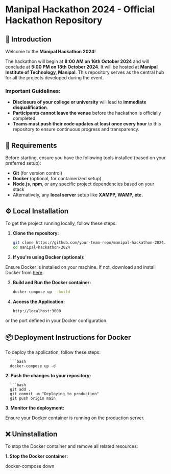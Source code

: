 # Manipal Hackathon 2024 - Official Hackathon Repository

## 📜 Introduction

Welcome to the **Manipal Hackathon 2024**!

The hackathon will begin at **8:00 AM on 16th October 2024** and will conclude at **5:00 PM on 18th October 2024**. It will be hosted at **Manipal Institute of Technology, Manipal**. This repository serves as the central hub for all the projects developed during the event.

### Important Guidelines:

- **Disclosure of your college or university** will lead to **immediate disqualification**.
- **Participants cannot leave the venue** before the hackathon is officially completed.
- **Teams must push their code updates at least once every hour** to this repository to ensure continuous progress and transparency.

## 🚀 Requirements

Before starting, ensure you have the following tools installed (based on your preferred setup):

- **Git** (for version control)
- **Docker** (optional, for containerized setup)
- **Node.js**, **npm**, or any specific project dependencies based on your stack
- Alternatively, any **local server** setup like **XAMPP, WAMP, etc.**

## ⚙️ Local Installation

To get the project running locally, follow these steps:

1. **Clone the repository:**

   ```bash
   git clone https://github.com/your-team-repo/manipal-hackathon-2024.git
   cd manipal-hackathon-2024

2. **If you're using Docker (optional):**

Ensure Docker is installed on your machine. If not, download and install Docker from [here](https://docs.docker.com/get-docker/).

3. **Build and Run the Docker container:**

   ```bash
   docker-compose up --build

4. **Access the Application:**

   ```bash
   http://localhost:3000

or the port defined in your Docker configuration.

## 📦 Deployment Instructions for Docker

To deploy the application, follow these steps:

      ```bash
      docker-compose up -d


**2. Push the changes to your repository:**

      ```bash
      git add .
      git commit -m "Deploying to production"
      git push origin main

**3. Monitor the deployment:**

Ensure your Docker container is running on the production server.

## ❌ Uninstallation

To stop the Docker container and remove all related resources:

**1. Stop the Docker container:**

docker-compose down

